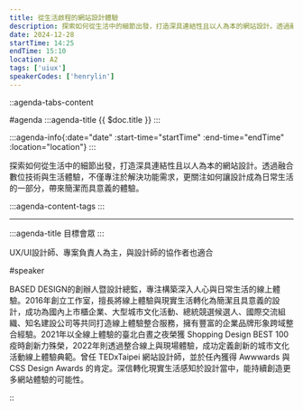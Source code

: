 ```yaml
---
title: 從生活啟程的網站設計體驗
description: 探索如何從生活中的細節出發，打造深具連結性且以人為本的網站設計。透過融合數位技術與生活體驗，不僅專注於解決功能需求，更關注如何讓設計成為日常生活的一部分，帶來簡潔而具意義的體驗。
date: 2024-12-28
startTime: 14:25
endTime: 15:10
location: A2
tags: ['uiux']
speakerCodes: ['henrylin']
---
```


::agenda-tabs-content
<!--議程資訊-->
#agenda
:::agenda-title
{{ $doc.title }}
:::

:::agenda-info{:date="date" :start-time="startTime" :end-time="endTime" :location="location"}
:::

<!--議程資訊(內容)-->
探索如何從生活中的細節出發，打造深具連結性且以人為本的網站設計。透過融合數位技術與生活體驗，不僅專注於解決功能需求，更關注如何讓設計成為日常生活的一部分，帶來簡潔而具意義的體驗。

:::agenda-content-tags
:::

---

:::agenda-title
目標會眾
:::

<!--目標會眾(內容)-->
UX/UI設計師、專案負責人為主，與設計師的協作者也適合

<!--講者介紹-->
#speaker
<!--講者介紹(內容)-->
BASED DESIGN的創辦人暨設計總監，專注構築深入人心與日常生活的線上體驗。2016年創立工作室，擅長將線上體驗與現實生活轉化為簡潔且具意義的設計，成功為國內上市櫃企業、大型城市文化活動、總統競選候選人、國際交流組織、知名建設公司等共同打造線上體驗整合服務，擁有豐富的企業品牌形象跨域整合經驗。2021年以全線上體驗的臺北白晝之夜榮獲 Shopping Design BEST 100 疫時創新力殊榮，2022年則透過整合線上與現場體驗，成功定義創新的城市文化活動線上體驗典範。曾任 TEDxTaipei 網站設計師，並於任內獲得 Awwwards 與 CSS Design Awards 的肯定。深信轉化現實生活感知於設計當中，能持續創造更多網站體驗的可能性。

::
